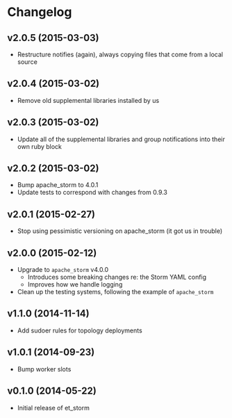 # Changelog

## v2.0.5 (2015-03-03)

* Restructure notifies (again), always copying files that come from a local source

## v2.0.4 (2015-03-02)

* Remove old supplemental libraries installed by us

## v2.0.3 (2015-03-02)

* Update all of the supplemental libraries and group notifications into their own ruby block

## v2.0.2 (2015-03-02)

* Bump apache_storm to 4.0.1
* Update tests to correspond with changes from 0.9.3

## v2.0.1 (2015-02-27)

* Stop using pessimistic versioning on apache_storm (it got us in trouble)

## v2.0.0 (2015-02-12)

* Upgrade to `apache_storm` v4.0.0
    - Introduces some breaking changes re: the Storm YAML config
    - Improves how we handle logging
* Clean up the testing systems, following the example of `apache_storm`

## v1.1.0 (2014-11-14)

* Add sudoer rules for topology deployments

## v1.0.1 (2014-09-23)

* Bump worker slots

## v0.1.0 (2014-05-22)

* Initial release of et_storm
